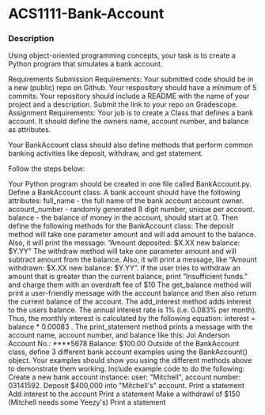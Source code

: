 # ACS1111-Bank-Account
### Description
Using object-oriented programming concepts, your task is to create a Python program that simulates a bank account.

Requirements
Submission Requirements:
Your submitted code should be in a new (public) repo on Github.
Your respository should have a minimum of 5 commits.
Your repository should include a README with the name of your project and a description.
Submit the link to your repo on Gradescope.
Assignment Requirements:
Your job is to create a Class that defines a bank account. It should define the owners name, account number, and balance as attributes.

Your BankAccount class should also define methods that perform common banking activities like deposit, withdraw, and get statement.

Follow the steps below:

Your Python program should be created in one file called BankAccount.py.
Define a BankAccount class.
A bank account should have the following attributes:
full_name - the full name of the bank account account owner.
account_number - randomly generated 8 digit number, unique per account.
balance - the balance of money in the account, should start at 0.
Then define the following methods for the BankAccount class:
The deposit method will take one parameter amount and will add amount to the balance. Also, it will print the message: “Amount deposited: $X.XX new balance: $Y.YY”
The withdraw method will take one parameter amount and will subtract amount from the balance. Also, it will print a message, like “Amount withdrawn: $X.XX new balance: $Y.YY”. If the user tries to withdraw an amount that is greater than the current balance, print ”Insufficient funds.” and charge them with an overdraft fee of $10
The get_balance method will print a user-friendly message with the account balance and then also return the current balance of the account.
The add_interest method adds interest to the users balance. The annual interest rate is 1% (i.e. 0.083% per month). Thus, the monthly interest is calculated by the following equation: interest = balance * 0.00083 .
The print_statement method prints a message with the account name, account number, and balance like this:
Joi Anderson
Account No.: ****5678
Balance: $100.00
Outside of the BankAccount class, define 3 different bank account examples using the BankAccount() object.
Your examples should show you using the different methods above to demonstrate them working.
Include example code to do the following:
Create a new bank account instance: user: "Mitchell", account number: 03141592.
Deposit $400,000 into "Mitchell's" account.
Print a statement
Add interest to the account
Print a statement
Make a withdrawl of $150 (Mitchell needs some Yeezy's)
Print a statement 
